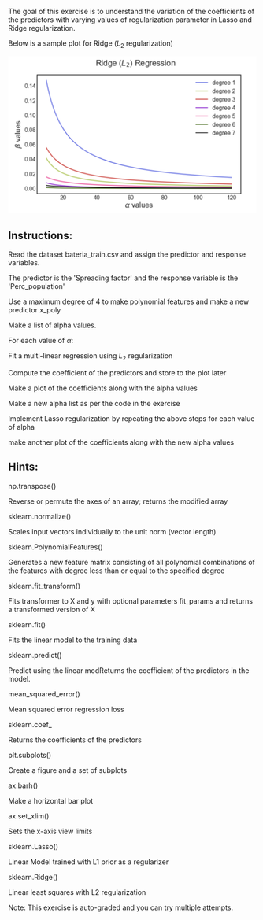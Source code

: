 The goal of this exercise is to understand the variation of the coefficients of the predictors with varying values of regularization parameter in Lasso and Ridge regularization.

Below is a sample plot for Ridge ($L_2$ regularization)

![img](plot.png)



## **Instructions:**

Read the dataset bateria_train.csv and assign the predictor and response variables.

The predictor is the 'Spreading factor' and the response variable is the 'Perc_population'

Use a maximum degree of 4 to make polynomial features and make a new predictor x_poly

Make a list of alpha values.

For each value of $\alpha$:

Fit a multi-linear regression using $L_2$ regularization

Compute the coefficient of the predictors and store to the plot later

Make a plot of the coefficients along with the alpha values

Make a new alpha list as per the code in the exercise

Implement Lasso regularization by repeating the above steps for each value of alpha

make another plot of the coefficients along with the new alpha values

## **Hints:**

np.transpose()


Reverse or permute the axes of an array; returns the modified array

sklearn.normalize() 


Scales input vectors individually to the unit norm (vector length)

sklearn.PolynomialFeatures()

Generates a new feature matrix consisting of all polynomial combinations of the features with degree less than or equal to the specified degree

sklearn.fit_transform()


Fits transformer to X and y with optional parameters fit_params and returns a transformed version of X

sklearn.fit()

Fits the linear model to the training data

sklearn.predict()

Predict using the linear modReturns the coefficient of the predictors in the model.

mean_squared_error()

Mean squared error regression loss

sklearn.coef_

Returns the coefficients of the predictors

plt.subplots()


Create a figure and a set of subplots

ax.barh()


Make a horizontal bar plot

ax.set_xlim()


Sets the x-axis view limits

sklearn.Lasso()


Linear Model trained with L1 prior as a regularizer

sklearn.Ridge()


Linear least squares with L2 regularization


Note: This exercise is auto-graded and you can try multiple attempts. 